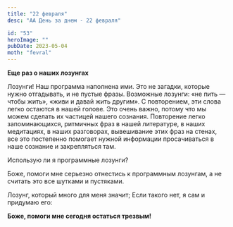 ```yaml
---
title: "22 февраля"
desc: "АА День за днем - 22 февраля"

id: "53"
heroImage: ""
pubDate: 2023-05-04
moth: "fevral"
---
```


**Еще раз о наших лозунгах**

Лозунги! Наш программа наполнена ими. Это не загадки, которые нужно
отгадывать, и не пустые фразы. Возможные лозунги: «не пить — чтобы жить»,
«живи и давай жить другим». С повторением, эти слова легко остаются в нашей
голове. Это очень важно, потому что мы можем сделать их частицей нашего
сознания. Повторение легко запоминающихся, ритмичных фраз в нашей литературе,
в наших медитациях, в наших разговорах, вывешивание этих фраз на стенах, все
это постепенно помогает нужной информации просачиваться в наше сознание и
закрепляться там.

Использую ли я программные лозунги?

Боже, помоги мне серьезно отнестись к программным лозунгам, а не считать это
все шутками и пустяками.

Лозунг, который много для меня значит; Если такого нет, я сам и придумаю его:

**Боже, помоги мне сегодня остаться трезвым!**
